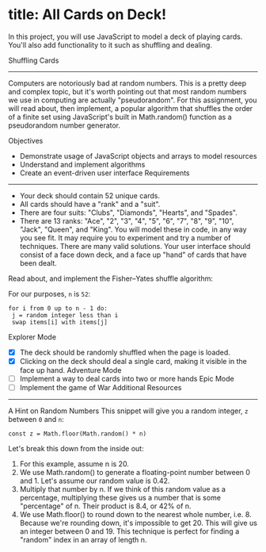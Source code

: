# title: All Cards on Deck! #
In this project, you will use JavaScript to model a deck of playing cards. You'll also add functionality to it such as shuffling and dealing.

Shuffling Cards
- - - - - - - -
Computers are notoriously bad at random numbers. This is a pretty deep and complex topic, but it's worth pointing out that most random numbers we use in computing are actually "pseudorandom". For this assignment, you will read about, then implement, a popular algorithm that shuffles the order of a finite set using JavaScript's built in Math.random() function as a pseudorandom number generator.

Objectives
* Demonstrate usage of JavaScript objects and arrays to model resources
* Understand and implement algorithms
* Create an event-driven user interface
Requirements
- - - - - - -
* Your deck should contain 52 unique cards.
* All cards should have a "rank" and a "suit".
* There are four suits: "Clubs", "Diamonds", "Hearts", and "Spades".
* There are 13 ranks: "Ace", "2", "3", "4", "5", "6", "7", "8", "9", "10", "Jack", "Queen", and "King".
You will model these in code, in any way you see fit. It may require you to experiment and try a number of techniques. There are many valid solutions. Your user interface should consist of a face down deck, and a face up "hand" of cards that have been dealt.

Read about, and implement the Fisher–Yates shuffle algorithm:

For our purposes, ```n``` is ```52```:
```
for i from 0 up to n - 1 do:
 j = random integer less than i
 swap items[i] with items[j]
```
Explorer Mode
- [X] The deck should be randomly shuffled when the page is loaded.
- [X] Clicking on the deck should deal a single card, making it visible in the face up hand.
Adventure Mode
- [ ] Implement a way to deal cards into two or more hands
Epic Mode
- [ ] Implement the game of War
Additional Resources
- - - - - - - - - - -
A Hint on Random Numbers
This snippet will give you a random integer, ```z``` between ```0``` and ```n```:
```
const z = Math.floor(Math.random() * n)
```
Let's break this down from the inside out:
1. For this example, assume n is 20.
2. We use Math.random() to generate a floating-point number between 0 and 1. Let's assume our random value is 0.42.
3. Multiply that number by n. If we think of this random value as a percentage, multiplying these gives us a number that is some "percentage" of n. Their product is 8.4, or 42% of n.
4. We use Math.floor() to round down to the nearest whole number, i.e. 8.
Because we're rounding down, it's impossible to get 20. This will give us an integer between 0 and 19. This technique is perfect for finding a "random" index in an array of length n.
